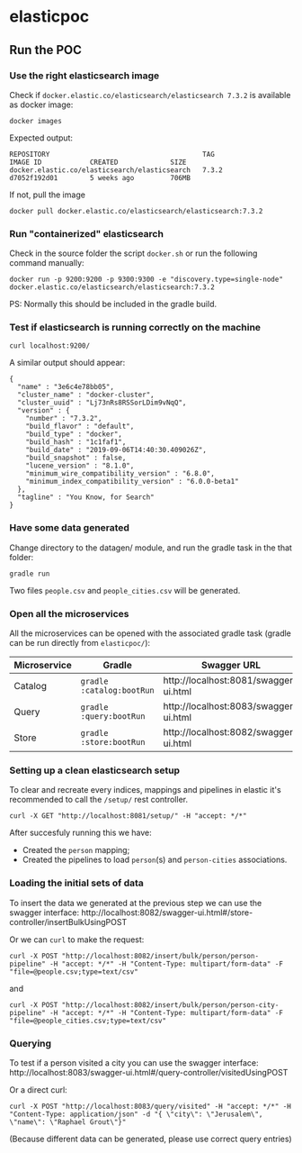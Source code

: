 # elasticpoc

## Run the POC

### Use the right elasticsearch image

Check if `docker.elastic.co/elasticsearch/elasticsearch 7.3.2` is available as docker image:

```
docker images
```

Expected output:

```
REPOSITORY                                      TAG                 IMAGE ID            CREATED             SIZE
docker.elastic.co/elasticsearch/elasticsearch   7.3.2               d7052f192d01        5 weeks ago         706MB
```

If not, pull the image

```
docker pull docker.elastic.co/elasticsearch/elasticsearch:7.3.2
```

### Run "containerized" elasticsearch

Check in the source folder the script `docker.sh` or run the following command manually:

```
docker run -p 9200:9200 -p 9300:9300 -e "discovery.type=single-node" docker.elastic.co/elasticsearch/elasticsearch:7.3.2
```

PS: Normally this should be included in the gradle build.

### Test if elasticsearch is running correctly on the machine

```
curl localhost:9200/
```

A similar output should appear:

```
{
  "name" : "3e6c4e78bb05",
  "cluster_name" : "docker-cluster",
  "cluster_uuid" : "Lj73nRs8RSSorLDim9vNqQ",
  "version" : {
    "number" : "7.3.2",
    "build_flavor" : "default",
    "build_type" : "docker",
    "build_hash" : "1c1faf1",
    "build_date" : "2019-09-06T14:40:30.409026Z",
    "build_snapshot" : false,
    "lucene_version" : "8.1.0",
    "minimum_wire_compatibility_version" : "6.8.0",
    "minimum_index_compatibility_version" : "6.0.0-beta1"
  },
  "tagline" : "You Know, for Search"
}
```

### Have some data generated

Change directory to the datagen/ module, and run the gradle task in the that folder:

```
gradle run
```

Two files `people.csv` and `people_cities.csv` will be generated.

### Open all the microservices

All the microservices can be opened with the associated gradle task (gradle can be run directly from `elasticpoc/`):

| Microservice | Gradle | Swagger URL |
| ------------ | ------ | ------- |
| Catalog | `gradle :catalog:bootRun`| http://localhost:8081/swagger-ui.html |
| Query | `gradle :query:bootRun` | http://localhost:8083/swagger-ui.html |
| Store | `gradle :store:bootRun` | http://localhost:8082/swagger-ui.html |

### Setting up a clean elasticsearch setup

To clear and recreate every indices, mappings and pipelines in elastic it's recommended to call the `/setup/` rest controller.

```
curl -X GET "http://localhost:8081/setup/" -H "accept: */*"
```

After succesfuly running this we have:
* Created the `person` mapping;
* Created the pipelines to load `person`(s) and `person-cities` associations.

### Loading the initial sets of data

To insert the data we generated at the previous step we can use the swagger interface:
http://localhost:8082/swagger-ui.html#/store-controller/insertBulkUsingPOST

Or we can `curl` to make the request:

```
curl -X POST "http://localhost:8082/insert/bulk/person/person-pipeline" -H "accept: */*" -H "Content-Type: multipart/form-data" -F "file=@people.csv;type=text/csv"
```

and 

```
curl -X POST "http://localhost:8082/insert/bulk/person/person-city-pipeline" -H "accept: */*" -H "Content-Type: multipart/form-data" -F "file=@people_cities.csv;type=text/csv"
```

### Querying

To test if a person visited a city you can use the swagger interface:
http://localhost:8083/swagger-ui.html#/query-controller/visitedUsingPOST

Or a direct curl:

```
curl -X POST "http://localhost:8083/query/visited" -H "accept: */*" -H "Content-Type: application/json" -d "{ \"city\": \"Jerusalem\", \"name\": \"Raphael Grout\"}"
```

(Because different data can be generated, please use correct query entries)
